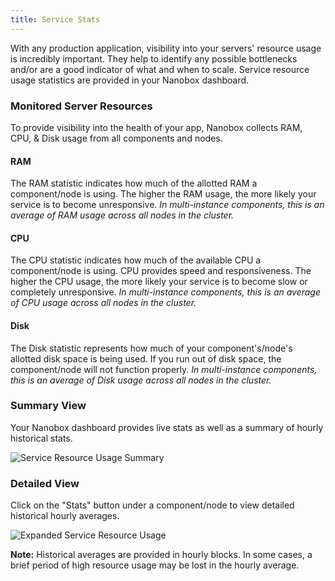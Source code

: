 ```yaml
---
title: Service Stats
---
```


With any production application, visibility into your servers' resource usage is incredibly important. They help to identify any possible bottlenecks and/or are a good indicator of what and when to scale. Service resource usage statistics are provided in your Nanobox dashboard.

### Monitored Server Resources
To provide visibility into the health of your app, Nanobox collects RAM, CPU, & Disk usage from all components and nodes.

#### RAM
The RAM statistic indicates how much of the allotted RAM a component/node is using. The higher the RAM usage, the more likely your service is to become unresponsive. *In multi-instance components, this is an average of RAM usage across all nodes in the cluster.*

#### CPU
The CPU statistic indicates how much of the available CPU a component/node is using. CPU provides speed and responsiveness. The higher the CPU usage, the more likely your service is to become slow or completely unresponsive. *In multi-instance components, this is an average of CPU usage across all nodes in the cluster.*

#### Disk
The Disk statistic represents how much of your component's/node's allotted disk space is being used. If you run out of disk space, the component/node will not function properly. *In multi-instance components, this is an average of Disk usage across all nodes in the cluster.*

### Summary View
Your Nanobox dashboard provides live stats as well as a summary of hourly historical stats.

![Service Resource Usage Summary](/images/service-stats-summary.png)


### Detailed View
Click on the "Stats" button under a component/node to view detailed historical hourly averages.

![Expanded Service Resource Usage](/images/service-stats-expanded.png)

**Note:** Historical averages are provided in hourly blocks. In some cases, a brief period of high resource usage may be lost in the hourly average.
